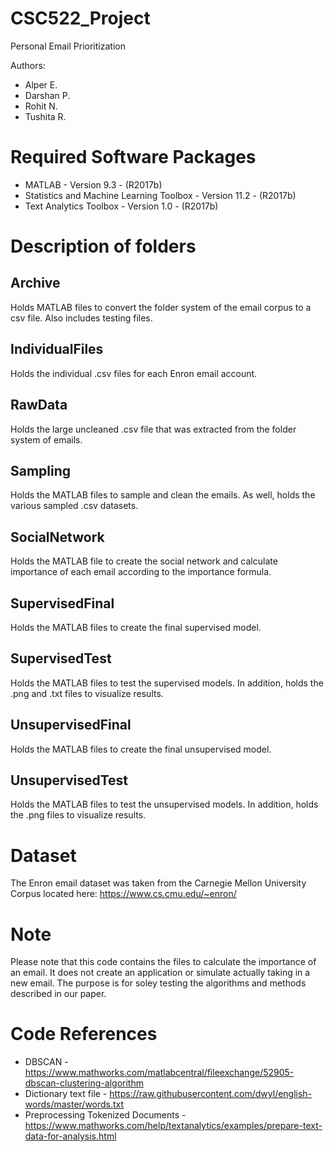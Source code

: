 # CSC522_Project
Personal Email Prioritization

Authors:
* Alper E.
* Darshan P.
* Rohit N.
* Tushita R.

# Required Software Packages
* MATLAB - Version 9.3 - (R2017b)
* Statistics and Machine Learning Toolbox - Version 11.2 - (R2017b)
* Text Analytics Toolbox - Version 1.0 - (R2017b)

# Description of folders
## Archive
Holds MATLAB files to convert the folder system of the email corpus to a csv file. Also includes testing files.

## IndividualFiles
Holds the individual .csv files for each Enron email account.

## RawData
Holds the large uncleaned .csv file that was extracted from the folder system of emails.

## Sampling
Holds the MATLAB files to sample and clean the emails. As well, holds the various sampled .csv datasets.

## SocialNetwork
Holds the MATLAB file to create the social network and calculate importance of each email according to the importance formula.

## SupervisedFinal
Holds the MATLAB files to create the final supervised model.

## SupervisedTest
Holds the MATLAB files to test the supervised models. In addition, holds the .png and .txt files to visualize results.

## UnsupervisedFinal
Holds the MATLAB files to create the final unsupervised model.

## UnsupervisedTest
Holds the MATLAB files to test the unsupervised models. In addition, holds the .png files to visualize results.

# Dataset
The Enron email dataset was taken from the Carnegie Mellon University Corpus located here: https://www.cs.cmu.edu/~enron/

# Note
Please note that this code contains the files to calculate the importance of an email. It does not create an application or simulate actually taking in a new email. The purpose is for soley testing the algorithms and methods described in our paper.

# Code References
* DBSCAN - https://www.mathworks.com/matlabcentral/fileexchange/52905-dbscan-clustering-algorithm
* Dictionary text file - https://raw.githubusercontent.com/dwyl/english-words/master/words.txt
* Preprocessing Tokenized Documents - https://www.mathworks.com/help/textanalytics/examples/prepare-text-data-for-analysis.html
